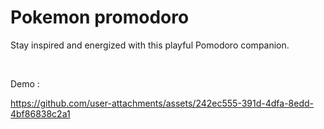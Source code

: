 # Pokemon promodoro

Stay inspired and energized with this playful Pomodoro companion.

&nbsp;

Demo : 

https://github.com/user-attachments/assets/242ec555-391d-4dfa-8edd-4bf86838c2a1


